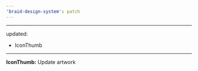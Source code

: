 ```yaml
---
'braid-design-system': patch
---
```


---
updated:
  - IconThumb
---

**IconThumb:** Update artwork
